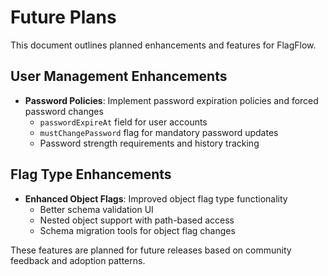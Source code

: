 # Future Plans

This document outlines planned enhancements and features for FlagFlow.

## User Management Enhancements

- **Password Policies**: Implement password expiration policies and forced password changes
  - `passwordExpireAt` field for user accounts
  - `mustChangePassword` flag for mandatory password updates
  - Password strength requirements and history tracking

## Flag Type Enhancements

- **Enhanced Object Flags**: Improved object flag type functionality
  - Better schema validation UI
  - Nested object support with path-based access
  - Schema migration tools for object flag changes

These features are planned for future releases based on community feedback and adoption patterns.
